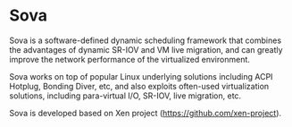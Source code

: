 # Sova
Sova is a software-defined dynamic scheduling framework that combines the advantages of dynamic SR-IOV and VM live migration, and can greatly improve the network performance of the virtualized environment.

Sova works on top of popular Linux underlying solutions including ACPI Hotplug, Bonding Diver, etc, and also exploits often-used virtualization solutions, including para-virtual I/O, SR-IOV, live migration, etc.

Sova is developed based on Xen project (https://github.com/xen-project).
